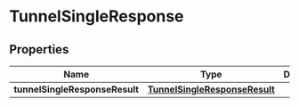 # TunnelSingleResponse

## Properties
Name | Type | Description | Notes
------------ | ------------- | ------------- | -------------
**tunnelSingleResponseResult** | [**TunnelSingleResponseResult**](TunnelSingleResponseResult.md) |  |  [optional]

